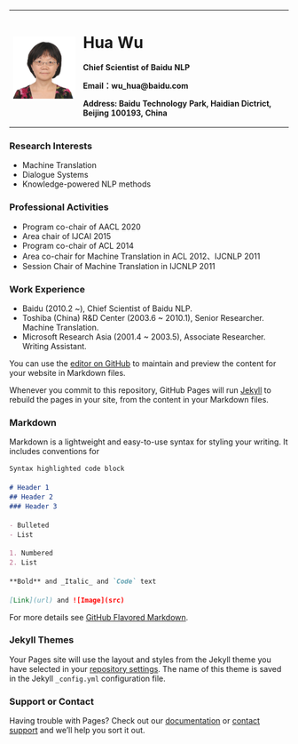 <table border="0">
  <tr>
     <td width="25%">
      <img src="/Wuhua.JPG" width="100%">
    </td>
    <td width="75%">
      <h1>Hua Wu</h1>
      <p><b>Chief Scientist of Baidu NLP</b></p>
      <p><b>Email：wu_hua@baidu.com</b></p>
      <p><b>Address: Baidu Technology Park, Haidian Dictrict, Beijing 100193, China</b></p>
    </td>
  </tr>
</table>


### Research Interests
-	Machine Translation
-	Dialogue Systems
-	Knowledge-powered NLP methods

### Professional Activities
-	Program co-chair of AACL 2020
-	Area chair of IJCAI 2015
-	Program co-chair of ACL 2014
-	Area co-chair for Machine Translation in ACL 2012、IJCNLP 2011
-	Session Chair of Machine Translation in IJCNLP 2011

### Work Experience
-	Baidu (2010.2 ~),  Chief Scientist of Baidu NLP.
-	Toshiba (China) R&D Center (2003.6 ~ 2010.1), Senior Researcher. Machine Translation.
-	Microsoft Research Asia (2001.4 ~ 2003.5), Associate Researcher. Writing Assistant.



You can use the [editor on GitHub](https://github.com/WuHuaNLP/Homepage/edit/master/index.md) to maintain and preview the content for your website in Markdown files.

Whenever you commit to this repository, GitHub Pages will run [Jekyll](https://jekyllrb.com/) to rebuild the pages in your site, from the content in your Markdown files.

### Markdown

Markdown is a lightweight and easy-to-use syntax for styling your writing. It includes conventions for

```markdown
Syntax highlighted code block

# Header 1
## Header 2
### Header 3

- Bulleted
- List

1. Numbered
2. List

**Bold** and _Italic_ and `Code` text

[Link](url) and ![Image](src)
```

For more details see [GitHub Flavored Markdown](https://guides.github.com/features/mastering-markdown/).

### Jekyll Themes

Your Pages site will use the layout and styles from the Jekyll theme you have selected in your [repository settings](https://github.com/WuHuaNLP/Homepage/settings). The name of this theme is saved in the Jekyll `_config.yml` configuration file.

### Support or Contact

Having trouble with Pages? Check out our [documentation](https://help.github.com/categories/github-pages-basics/) or [contact support](https://github.com/contact) and we’ll help you sort it out.
